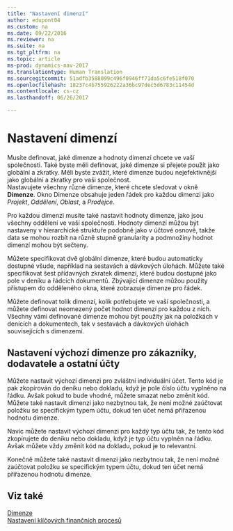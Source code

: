 ```yaml
---
title: "Nastavení dimenzí"
author: edupont04
ms.custom: na
ms.date: 09/22/2016
ms.reviewer: na
ms.suite: na
ms.tgt_pltfrm: na
ms.topic: article
ms-prod: dynamics-nav-2017
ms.translationtype: Human Translation
ms.sourcegitcommit: 51adfb3588099c496f0946ff71da5c6fe518f070
ms.openlocfilehash: 18237c4b755926222a36bc97dec5d6783c11454d
ms.contentlocale: cs-cz
ms.lasthandoff: 06/26/2017

---
```


# <a name="set-up-dimensions"></a>Nastavení dimenzí
Musíte definovat, jaké dimenze a hodnoty dimenzí chcete ve vaší společnosti. Také byste měli definovat, jaké dimenze si přejete použít jako globální a zkratky. Měli byste zvážit, které dimenze budou nejefektivnější jako globální a zkratky pro vaši společnost.  
Nastavujete všechny různé dimenze, které chcete sledovat v okně **Dimenze**. Okno Dimenze obsahuje jeden řádek pro každou dimenzi jako *Projekt*, *Oddělení*, *Oblast*, a *Prodejce*.  

Pro každou dimenzi musíte také nastavit hodnoty dimenze, jako jsou všechny oddělení ve vaší společnosti. Hodnoty dimenzí můžou být nastaveny v hierarchické struktuře podobně jako v účtové osnově, takže data se mohou rozbít na různě stupně granularity a podmnožiny hodnot dimenzí mohou být sečteny.  

Můžete specifikovat dvě globální dimenze, které budou automaticky dostupné všude, například na sestavách a dávkových úlohách. Můžete také specifikovat šest přídavných zkratek dimenzí, které budou dostupné jako pole v deníku a řádcích dokumentů. Zbývající dimenze můžou použity přístupem do odděleného okna, které zobrazuje dimenze pro řádek.  

Můžete definovat tolik dimenzí, kolik potřebujete ve vaší společnosti, a můžete definovat neomezený počet hodnot dimenzí pro každou z nich. Všechny vámi definované dimenze mohou být použity jak na položkách v denících a  dokumentech, tak v sestavách a dávkových úlohách souvisejících s dimenzemi.  

## <a name="set-up-default-dimensions-for-customers-vendors-and-other-accounts"></a>Nastavení výchozí dimenze pro zákazníky, dodavatele a ostatní účty
Můžete nastavit výchozí dimenzi pro zvláštní individuální účet. Tento kód je pak zkopírován do deníku nebo dokladu, když je pole číslo účtu vyplněno na řádku. Avšak pokud to bude vhodné, můžete smazat nebo změnit kód. Můžete také nastavit dimenzi jako nezbytnou tak, že není možné zaúčtovat položku se specifickým typem účtu, dokud ten účet nemá přiřazenou hodnotu dimenze.  

Navíc můžete nastavit výchozí dimenzi pro každý typ účtu tak, že tento kód zkopírujete do deníku nebo dokladu, když je typ účtu vyplněn na řádku. Avšak můžete vždy změnit kód na dokladu, pokud je to relevantní.  

Konečně můžete také nastavit dimenzi jako nezbytnou tak, že není možné zaúčtovat položku se specifickým typem účtu, dokud ten účet nemá přiřazenou hodnotu dimenze.

## <a name="see-also"></a>Viz také
[Dimenze](finance-setup-dimensions.md)  
[Nastavení klíčových finančních procesů](finance-setup-setup-finance-setup.md)

